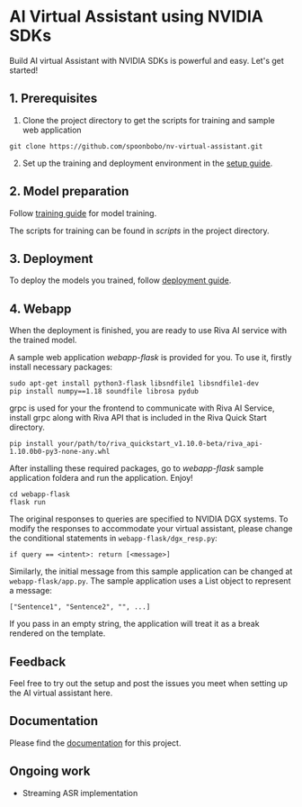 # AI Virtual Assistant using NVIDIA SDKs

Build AI virtual Assistant with NVIDIA SDKs is powerful and easy. Let's get started!

## 1. Prerequisites

1. Clone the project directory to get the scripts for training and sample web application
```
git clone https://github.com/spoonbobo/nv-virtual-assistant.git
```
2. Set up the training and deployment environment in the [setup guide](https://nvsa-virtualassistant.readthedocs.io/en/latest/prereq.html).

## 2. Model preparation

Follow [training guide](https://nvsa-virtualassistant.readthedocs.io/en/latest/training.html) for model training. 

The scripts for training can be found in *scripts* in the project directory.

## 3. Deployment

To deploy the models you trained, follow [deployment guide](https://nvsa-virtualassistant.readthedocs.io/en/latest/deploy.html).

## 4. Webapp

When the deployment is finished, you are ready to use Riva AI service with the trained model. 

A sample web application *webapp-flask* is provided for you. To use it, firstly install necessary packages:

```
sudo apt-get install python3-flask libsndfile1 libsndfile1-dev 
pip install numpy==1.18 soundfile librosa pydub
```

grpc is used for your the frontend to communicate with Riva AI Service, install grpc along with Riva API that is included in the Riva Quick Start directory.

```
pip install your/path/to/riva_quickstart_v1.10.0-beta/riva_api-1.10.0b0-py3-none-any.whl
```

After installing these required packages, go to *webapp-flask* sample application foldera and run the application. Enjoy!
```
cd webapp-flask
flask run
```

The original responses to queries are specified to NVIDIA DGX systems. To modify the responses to accommodate your virtual assistant, please change the conditional statements in <code>webapp-flask/dgx_resp.py</code>:

```
if query == <intent>: return [<message>]
```

Similarly, the initial message from this sample application can be changed at <code>webapp-flask/app.py</code>. The sample application uses a List object to represent a message:

```
["Sentence1", "Sentence2", "", ...]
```

If you pass in an empty string, the application will treat it as a break rendered on the template.

## Feedback
Feel free to try out the setup and post the issues you meet when setting up the AI virtual assistant here.

## Documentation
Please find the [documentation](https://nvsa-virtualassistant.readthedocs.io/en/latest/) for this project.

## Ongoing work
* Streaming ASR implementation
